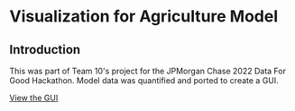 # Visualization for Agriculture Model

## Introduction
This was part of Team 10's project for the JPMorgan Chase 2022 Data For Good Hackathon.
Model data was quantified and ported to create a GUI.

[View the GUI](https://mattprodani.github.io/dfg-gui)
